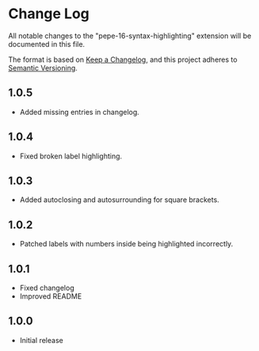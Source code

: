 # Change Log

All notable changes to the "pepe-16-syntax-highlighting" extension will be documented in this file.

The format is based on [Keep a Changelog](https://keepachangelog.com/en/1.0.0/),
and this project adheres to [Semantic Versioning](https://semver.org/spec/v2.0.0.html).

## 1.0.5

- Added missing entries in changelog.

## 1.0.4

- Fixed broken label highlighting.

## 1.0.3

- Added autoclosing and autosurrounding for square brackets.

## 1.0.2

- Patched labels with numbers inside being highlighted incorrectly.

## 1.0.1

- Fixed changelog
- Improved README

## 1.0.0

- Initial release

